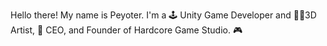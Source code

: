 Hello there! My name is Peyoter. 
I'm a 🕹️ Unity Game Developer and 🧑‍🎨3D Artist, 🧠 CEO, 
and Founder of Hardcore Game Studio. 🎮
